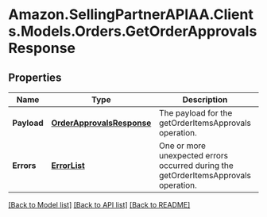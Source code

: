 # Amazon.SellingPartnerAPIAA.Clients.Models.Orders.GetOrderApprovalsResponse
## Properties

Name | Type | Description | Notes
------------ | ------------- | ------------- | -------------
**Payload** | [**OrderApprovalsResponse**](OrderApprovalsResponse.md) | The payload for the getOrderItemsApprovals operation. | [optional] 
**Errors** | [**ErrorList**](ErrorList.md) | One or more unexpected errors occurred during the getOrderItemsApprovals operation. | [optional] 

[[Back to Model list]](../README.md#documentation-for-models) [[Back to API list]](../README.md#documentation-for-api-endpoints) [[Back to README]](../README.md)

